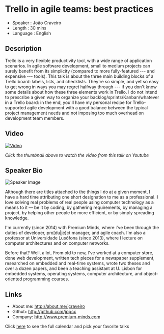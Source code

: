 Trello in agile teams: best practices
=====================================

* Speaker   : João Craveiro
* Length    : 30 mins
* Language  : English

Description
-----------

Trello is a very flexible productivity tool, with a wide range of application scenarios. In agile software development, small to medium projects can surely benefit from its simplicity (compared to more fully-featured --- and expensive --- tools). This talk is about the three main building blocks of a Trello board: labels, lists, and checklists. They're so simple, and yet so easy to get wrong in ways you may regret halfway through --- if you don't know some details about how these three elements work in Trello. I do not intend to prescribe a given way to organize your backlog/sprints/Kanban/whatever in a Trello board: in the end, you'll have my personal recipe for Trello-supported agile development with a good balance between the typical project management needs and not imposing too much overhead on development team members.

Video
-----

[![Video](https://img.youtube.com/vi/sccGjlFEFqI/maxresdefault.jpg)](https://www.youtube.com/watch?v=sccGjlFEFqI)

_Click the thumbnail above to watch the video from this talk on Youtube_

Speaker Bio
-----------

![Speaker Image](https://avatars1.githubusercontent.com/u/7196535?v=3&s=400)

Although there are titles attached to the things I do at a given moment, I have a hard time attributing one short designation to me as a professional. I love solving real problems of real people using computer technology as a means to it — be it by coding, by gathering requirements, by managing a project, by helping other people be more efficient, or by simply spreading knowledge.

I'm currently (since 2014) with Premium Minds, where I've been through the duties of developer, pro[du|je]ct manager, and agile coach. I'm also a professor at Universidade Lusófona (since 2013), where I lecture on computer architectures and on computer networks.

Before that? Well, a lot. From old to new, I've worked at a computer store, done web development, written tech pieces for a newspaper supplement, researched on embedded and real-time systems, wrote two theses and over a dozen papers, and been a teaching assistant at U. Lisbon for embedded systems, operating systems, computer architecture, and object-oriented programming courses.

Links
-----

* About me: http://about.me/jcraveiro
* Github: http://github.com/jpgcc
* Company: http://www.premium-minds.com

Click [here][1] to see the full calendar and pick your favorite talks

[1]: https://pixels.camp/schedule/

